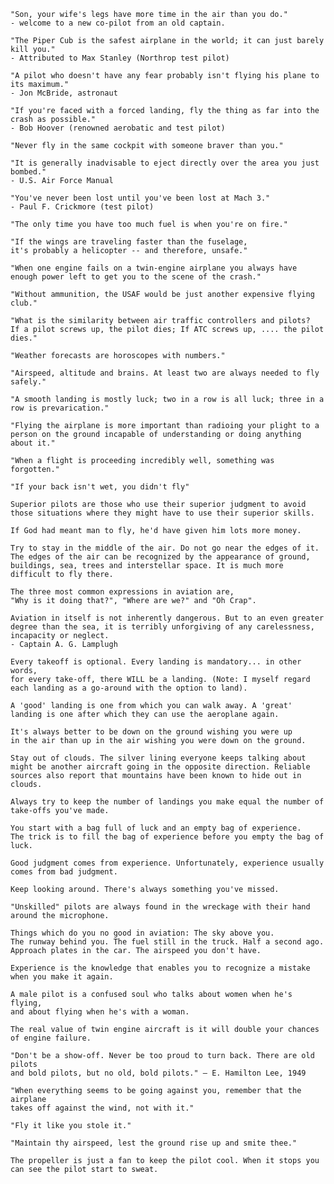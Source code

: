     "Son, your wife's legs have more time in the air than you do." 
    - welcome to a new co-pilot from an old captain.

    "The Piper Cub is the safest airplane in the world; it can just barely kill you." 
    - Attributed to Max Stanley (Northrop test pilot)

    "A pilot who doesn't have any fear probably isn't flying his plane to its maximum." 
    - Jon McBride, astronaut

    "If you're faced with a forced landing, fly the thing as far into the crash as possible." 
    - Bob Hoover (renowned aerobatic and test pilot)

    "Never fly in the same cockpit with someone braver than you."

    "It is generally inadvisable to eject directly over the area you just bombed." 
    - U.S. Air Force Manual

    "You've never been lost until you've been lost at Mach 3." 
    - Paul F. Crickmore (test pilot)

    "The only time you have too much fuel is when you're on fire."

    "If the wings are traveling faster than the fuselage, 
    it's probably a helicopter -- and therefore, unsafe."

    "When one engine fails on a twin-engine airplane you always have 
    enough power left to get you to the scene of the crash."

    "Without ammunition, the USAF would be just another expensive flying club."

    "What is the similarity between air traffic controllers and pilots? 
    If a pilot screws up, the pilot dies; If ATC screws up, .... the pilot dies."

    "Weather forecasts are horoscopes with numbers."

    "Airspeed, altitude and brains. At least two are always needed to fly safely."

    "A smooth landing is mostly luck; two in a row is all luck; three in a row is prevarication."

    "Flying the airplane is more important than radioing your plight to a 
    person on the ground incapable of understanding or doing anything about it."

    "When a flight is proceeding incredibly well, something was forgotten."

    "If your back isn't wet, you didn't fly"

    Superior pilots are those who use their superior judgment to avoid 
    those situations where they might have to use their superior skills.

    If God had meant man to fly, he'd have given him lots more money.

    Try to stay in the middle of the air. Do not go near the edges of it. 
    The edges of the air can be recognized by the appearance of ground, 
    buildings, sea, trees and interstellar space. It is much more difficult to fly there.

    The three most common expressions in aviation are, 
    "Why is it doing that?", "Where are we?" and "Oh Crap".

    Aviation in itself is not inherently dangerous. But to an even greater 
    degree than the sea, it is terribly unforgiving of any carelessness, 
    incapacity or neglect. 
    - Captain A. G. Lamplugh

    Every takeoff is optional. Every landing is mandatory... in other words, 
    for every take-off, there WILL be a landing. (Note: I myself regard 
    each landing as a go-around with the option to land).

    A 'good' landing is one from which you can walk away. A 'great' 
    landing is one after which they can use the aeroplane again.

    It's always better to be down on the ground wishing you were up 
    in the air than up in the air wishing you were down on the ground.

    Stay out of clouds. The silver lining everyone keeps talking about 
    might be another aircraft going in the opposite direction. Reliable 
    sources also report that mountains have been known to hide out in clouds.

    Always try to keep the number of landings you make equal the number of take-offs you've made.

    You start with a bag full of luck and an empty bag of experience. 
    The trick is to fill the bag of experience before you empty the bag of luck.

    Good judgment comes from experience. Unfortunately, experience usually comes from bad judgment.

    Keep looking around. There's always something you've missed.

    "Unskilled" pilots are always found in the wreckage with their hand around the microphone.

    Things which do you no good in aviation: The sky above you. 
    The runway behind you. The fuel still in the truck. Half a second ago. 
    Approach plates in the car. The airspeed you don't have.

    Experience is the knowledge that enables you to recognize a mistake when you make it again.

    A male pilot is a confused soul who talks about women when he's flying, 
    and about flying when he's with a woman.

    The real value of twin engine aircraft is it will double your chances of engine failure.

    "Don't be a show-off. Never be too proud to turn back. There are old pilots 
    and bold pilots, but no old, bold pilots." – E. Hamilton Lee, 1949

    "When everything seems to be going against you, remember that the airplane 
    takes off against the wind, not with it."

    "Fly it like you stole it."

    "Maintain thy airspeed, lest the ground rise up and smite thee."

    The propeller is just a fan to keep the pilot cool. When it stops you can see the pilot start to sweat.
